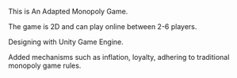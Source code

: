 This is An Adapted Monopoly Game.

The game is 2D and can play online between 2-6 players.

Designing with Unity Game Engine.

Added mechanisms such as inflation, loyalty, adhering to traditional monopoly game rules.



